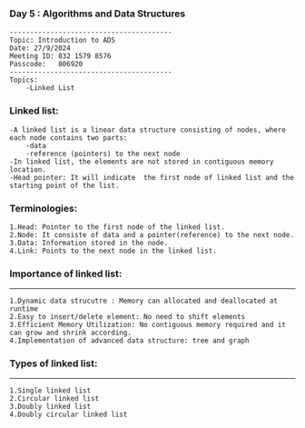 ### Day 5 : Algorithms and Data Structures
    ----------------------------------------
    Topic: Introduction to ADS
    Date: 27/9/2024
    Meeting ID: 832 1579 8576
    Passcode:	806920
    ----------------------------------------
    Topics:
    	-Linked List
    	
### Linked list: 
	-A linked list is a linear data structure consisting of nodes, where each node contains two parts:
		-data 
		-reference (pointers) to the next node
	-In linked list, the elements are not stored in contiguous memory location.
	-Head pointer: It will indicate  the first node of linked list and the starting point of the list.
	
### Terminologies:
	1.Head: Pointer to the first node of the linked list.
	2.Node: It consiste of data and a pointer(reference) to the next node.
	3.Data: Information stored in the node.
	4.Link: Points to the next node in the linked list.
	
### Importance of linked list:
------------------------------
    1.Dynamic data strucutre : Memory can allocated and deallocated at runtime
    2.Easy to insert/delete element: No need to shift elements
    3.Efficient Memory Utilization: No contiguous memory required and it can grow and shrink according.
    4.Implementation of advanced data structure: tree and graph

### Types of linked list:
--------------------------
    1.Single linked list
    2.Circular linked list
    3.Doubly linked list
    4.Doubly circular linked list

